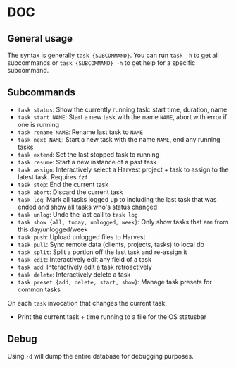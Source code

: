 # DOC

## General usage

The syntax is generally `task {SUBCOMMAND}`.
You can run `task -h` to get all subcommands or `task {SUBCOMMAND} -h` to get help for a specific subcommand.

## Subcommands

- `task status`: Show the currently running task: start time, duration, name
- `task start NAME`: Start a new task with the name `NAME`, abort with error if one is running
- `task rename NAME`: Rename last task to `NAME`
- `task next NAME`: Start a new task with the name `NAME`, end any running tasks
- `task extend`: Set the last stopped task to running
- `task resume`: Start a new instance of a past task
- `task assign`: Interactively select a Harvest project + task to assign to the latest task. Requires `fzf`
- `task stop`: End the current task
- `task abort`: Discard the current task
- `task log`: Mark all tasks logged up to including the last task that was ended and show all tasks who's status changed
- `task unlog`: Undo the last call to `task log`
- `task show {all, today, unlogged, week}`: Only show tasks that are from this day/unlogged/week
- `task push`: Upload unlogged files to Harvest
- `task pull`: Sync remote data (clients, projects, tasks) to local db
- `task split`: Split a portion off the last task and re-assign it
- `task edit`: Interactively edit any field of a task
- `task add`: Interactively edit a task retroactively
- `task delete`: Interactively delete a task
- `task preset {add, delete, start, show}`: Manage task presets for common tasks

On each `task` invocation that changes the current task: 
- Print the current task + time running to a file for the OS statusbar

## Debug

Using `-d` will dump the entire database for debugging purposes.
